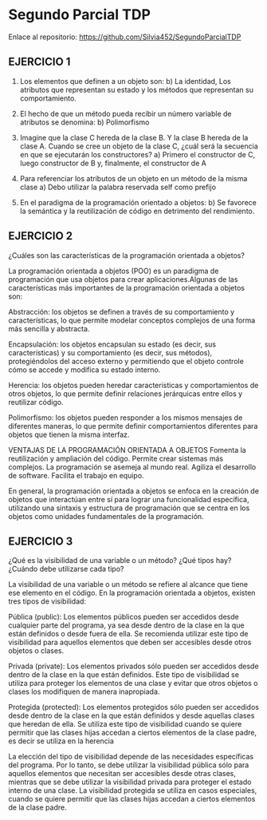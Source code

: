 # Segundo Parcial TDP

Enlace al repositorio: https://github.com/Silvia452/SegundoParcialTDP

## EJERCICIO 1

1) Los elementos que definen a un objeto son:
b) La identidad, Los atributos que representan su estado y los métodos que representan su comportamiento.

2) El hecho de que un método pueda recibir un número variable de atributos se denomina: 
b) Polimorfismo

3) Imagine que la clase C hereda de la clase B. Y la clase B hereda de la clase A. Cuando se cree un objeto de la clase C, ¿cuál será la secuencia en que se ejecutarán los constructores?
a) Primero el constructor de C, luego constructor de B y, finalmente, el constructor de A

4) Para referenciar los atributos de un objeto en un método de la misma clase
a) Debo utilizar la palabra reservada self como prefijo

5) En el paradigma de la programación orientado a objetos:
b) Se favorece la semántica y la reutilización de código en detrimento del rendimiento.

## EJERCICIO 2
¿Cuáles son las características de la programación orientada a objetos?

La programación orientada a objetos (POO) es un paradigma de programación que usa objetos para crear aplicaciones.Algunas de las características más importantes de la programación orientada a objetos son:

Abstracción: los objetos se definen a través de su comportamiento y características, lo que permite modelar conceptos complejos de una forma más sencilla y abstracta.

Encapsulación: los objetos encapsulan su estado (es decir, sus características) y su comportamiento (es decir, sus métodos), protegiéndolos del acceso externo y permitiendo que el objeto controle cómo se accede y modifica su estado interno.

Herencia: los objetos pueden heredar características y comportamientos de otros objetos, lo que permite definir relaciones jerárquicas entre ellos y reutilizar código.

Polimorfismo: los objetos pueden responder a los mismos mensajes de diferentes maneras, lo que permite definir comportamientos diferentes para objetos que tienen la misma interfaz.

VENTAJAS DE LA PROGRAMACIÓN ORIENTADA A OBJETOS
Fomenta la reutilización y ampliación del código.
Permite crear sistemas más complejos.
La programación se asemeja al mundo real.
Agiliza el desarrollo de software.
Facilita el trabajo en equipo.

En general, la programación orientada a objetos se enfoca en la creación de objetos que interactúan entre sí para lograr una funcionalidad específica, utilizando una sintaxis y estructura de programación que se centra en los objetos como unidades fundamentales de la programación.

## EJERCICIO 3
¿Qué es la visibilidad de una variable o un método? ¿Qué tipos hay? ¿Cuándo debe utilizarse cada tipo?

La visibilidad de una variable o un método se refiere al alcance que tiene ese elemento en el código. En la programación orientada a objetos, existen tres tipos de visibilidad:

Pública (public): Los elementos públicos pueden ser accedidos desde cualquier parte del programa, ya sea desde dentro de la clase en la que están definidos o desde fuera de ella. Se recomienda utilizar este tipo de visibilidad para aquellos elementos que deben ser accesibles desde otros objetos o clases.

Privada (private): Los elementos privados sólo pueden ser accedidos desde dentro de la clase en la que están definidos. Este tipo de visibilidad se utiliza para proteger los elementos de una clase y evitar que otros objetos o clases los modifiquen de manera inapropiada.

Protegida (protected): Los elementos protegidos sólo pueden ser accedidos desde dentro de la clase en la que están definidos y desde aquellas clases que heredan de ella. Se utiliza este tipo de visibilidad cuando se quiere permitir que las clases hijas accedan a ciertos elementos de la clase padre, es decir se utiliza en la herencia

La elección del tipo de visibilidad depende de las necesidades específicas del programa. Por lo tanto, se debe utilizar la visibilidad pública sólo para aquellos elementos que necesitan ser accesibles desde otras clases, mientras que se debe utilizar la visibilidad privada para proteger el estado interno de una clase. La visibilidad protegida se utiliza en casos especiales, cuando se quiere permitir que las clases hijas accedan a ciertos elementos de la clase padre.
